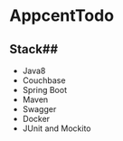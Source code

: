 # AppcentTodo

## Stack##
* Java8
* Couchbase
* Spring Boot
* Maven
* Swagger
* Docker
* JUnit and Mockito


